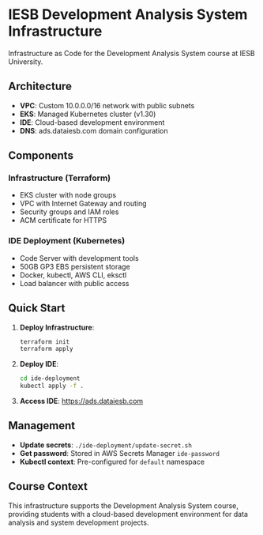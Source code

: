 # IESB Development Analysis System Infrastructure

Infrastructure as Code for the Development Analysis System course at IESB University.

## Architecture

- **VPC**: Custom 10.0.0.0/16 network with public subnets
- **EKS**: Managed Kubernetes cluster (v1.30) 
- **IDE**: Cloud-based development environment
- **DNS**: ads.dataiesb.com domain configuration

## Components

### Infrastructure (Terraform)
- EKS cluster with node groups
- VPC with Internet Gateway and routing
- Security groups and IAM roles
- ACM certificate for HTTPS

### IDE Deployment (Kubernetes)
- Code Server with development tools
- 50GB GP3 EBS persistent storage
- Docker, kubectl, AWS CLI, eksctl
- Load balancer with public access

## Quick Start

1. **Deploy Infrastructure**:
   ```bash
   terraform init
   terraform apply
   ```

2. **Deploy IDE**:
   ```bash
   cd ide-deployment
   kubectl apply -f .
   ```

3. **Access IDE**: https://ads.dataiesb.com

## Management

- **Update secrets**: `./ide-deployment/update-secret.sh`
- **Get password**: Stored in AWS Secrets Manager `ide-password`
- **Kubectl context**: Pre-configured for `default` namespace

## Course Context

This infrastructure supports the Development Analysis System course, providing students with a cloud-based development environment for data analysis and system development projects.
